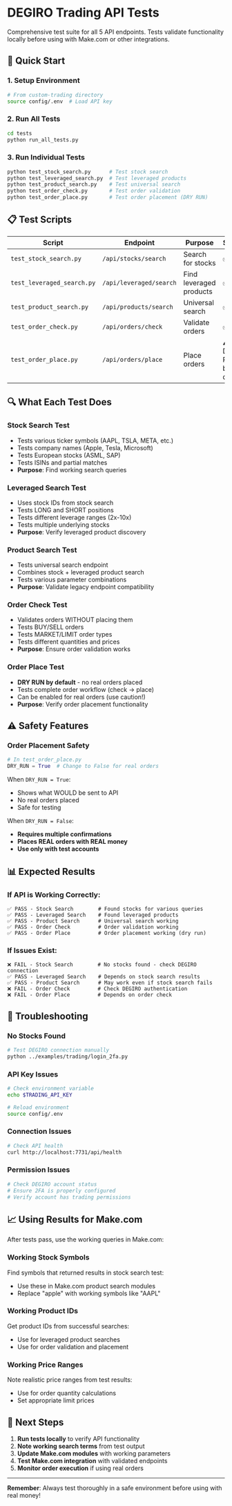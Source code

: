 # DEGIRO Trading API Tests

Comprehensive test suite for all 5 API endpoints. Tests validate functionality locally before using with Make.com or other integrations.

## 🚀 Quick Start

### 1. Setup Environment
```bash
# From custom-trading directory
source config/.env  # Load API key
```

### 2. Run All Tests
```bash
cd tests
python run_all_tests.py
```

### 3. Run Individual Tests
```bash
python test_stock_search.py      # Test stock search
python test_leveraged_search.py  # Test leveraged products
python test_product_search.py    # Test universal search
python test_order_check.py       # Test order validation
python test_order_place.py       # Test order placement (DRY RUN)
```

## 📋 Test Scripts

| Script | Endpoint | Purpose | Safety |
|--------|----------|---------|--------|
| `test_stock_search.py` | `/api/stocks/search` | Search for stocks | ✅ Safe |
| `test_leveraged_search.py` | `/api/leveraged/search` | Find leveraged products | ✅ Safe |
| `test_product_search.py` | `/api/products/search` | Universal search | ✅ Safe |
| `test_order_check.py` | `/api/orders/check` | Validate orders | ✅ Safe |
| `test_order_place.py` | `/api/orders/place` | Place orders | ⚠️ DRY RUN by default |

## 🔍 What Each Test Does

### Stock Search Test
- Tests various ticker symbols (AAPL, TSLA, META, etc.)
- Tests company names (Apple, Tesla, Microsoft)
- Tests European stocks (ASML, SAP)
- Tests ISINs and partial matches
- **Purpose**: Find working search queries

### Leveraged Search Test  
- Uses stock IDs from stock search
- Tests LONG and SHORT positions
- Tests different leverage ranges (2x-10x)
- Tests multiple underlying stocks
- **Purpose**: Verify leveraged product discovery

### Product Search Test
- Tests universal search endpoint
- Combines stock + leveraged product search
- Tests various parameter combinations
- **Purpose**: Validate legacy endpoint compatibility

### Order Check Test
- Validates orders WITHOUT placing them
- Tests BUY/SELL orders
- Tests MARKET/LIMIT order types
- Tests different quantities and prices
- **Purpose**: Ensure order validation works

### Order Place Test
- **DRY RUN by default** - no real orders placed
- Tests complete order workflow (check → place)
- Can be enabled for real orders (use caution!)
- **Purpose**: Verify order placement functionality

## ⚠️ Safety Features

### Order Placement Safety
```python
# In test_order_place.py
DRY_RUN = True  # Change to False for real orders
```

When `DRY_RUN = True`:
- Shows what WOULD be sent to API
- No real orders placed
- Safe for testing

When `DRY_RUN = False`:
- **Requires multiple confirmations**
- **Places REAL orders with REAL money**
- **Use only with test accounts**

## 📊 Expected Results

### If API is Working Correctly:
```
✅ PASS - Stock Search        # Found stocks for various queries
✅ PASS - Leveraged Search    # Found leveraged products
✅ PASS - Product Search      # Universal search working
✅ PASS - Order Check         # Order validation working  
✅ PASS - Order Place         # Order placement working (dry run)
```

### If Issues Exist:
```
❌ FAIL - Stock Search        # No stocks found - check DEGIRO connection
✅ PASS - Leveraged Search    # Depends on stock search results
✅ PASS - Product Search      # May work even if stock search fails
❌ FAIL - Order Check         # Check DEGIRO authentication
❌ FAIL - Order Place         # Depends on order check
```

## 🔧 Troubleshooting

### No Stocks Found
```bash
# Test DEGIRO connection manually
python ../examples/trading/login_2fa.py
```

### API Key Issues
```bash
# Check environment variable
echo $TRADING_API_KEY

# Reload environment
source config/.env
```

### Connection Issues
```bash
# Check API health
curl http://localhost:7731/api/health
```

### Permission Issues
```bash
# Check DEGIRO account status
# Ensure 2FA is properly configured
# Verify account has trading permissions
```

## 📈 Using Results for Make.com

After tests pass, use the working queries in Make.com:

### Working Stock Symbols
Find symbols that returned results in stock search test:
- Use these in Make.com product search modules
- Replace "apple" with working symbols like "AAPL"

### Working Product IDs
Get product IDs from successful searches:
- Use for leveraged product searches
- Use for order validation and placement

### Working Price Ranges
Note realistic price ranges from test results:
- Use for order quantity calculations
- Set appropriate limit prices

## 🎯 Next Steps

1. **Run tests locally** to verify API functionality
2. **Note working search terms** from test output
3. **Update Make.com modules** with working parameters
4. **Test Make.com integration** with validated endpoints
5. **Monitor order execution** if using real orders

---

**Remember**: Always test thoroughly in a safe environment before using with real money!